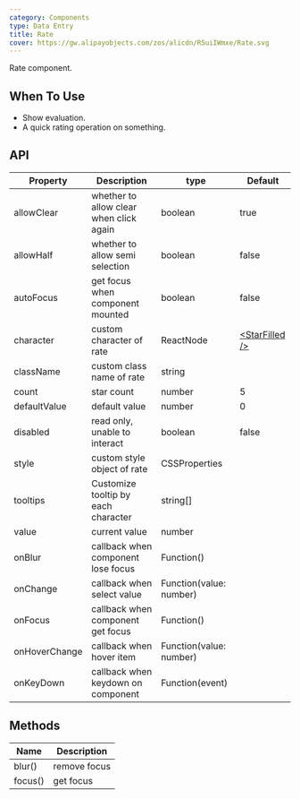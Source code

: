 ```yaml
---
category: Components
type: Data Entry
title: Rate
cover: https://gw.alipayobjects.com/zos/alicdn/R5uiIWmxe/Rate.svg
---
```


Rate component.

## When To Use

- Show evaluation.
- A quick rating operation on something.

## API

| Property | Description | type | Default |
| --- | --- | --- | --- |
| allowClear | whether to allow clear when click again | boolean | true |
| allowHalf | whether to allow semi selection | boolean | false |
| autoFocus | get focus when component mounted | boolean | false |
| character | custom character of rate | ReactNode | [<StarFilled /\>](/components/icon/) |
| className | custom class name of rate | string |  |
| count | star count | number | 5 |
| defaultValue | default value | number | 0 |
| disabled | read only, unable to interact | boolean | false |
| style | custom style object of rate | CSSProperties |  |
| tooltips | Customize tooltip by each character | string\[] |  |
| value | current value | number |  |
| onBlur | callback when component lose focus | Function() |  |
| onChange | callback when select value | Function(value: number) |  |
| onFocus | callback when component get focus | Function() |  |
| onHoverChange | callback when hover item | Function(value: number) |  |
| onKeyDown | callback when keydown on component | Function(event) |  |

## Methods

| Name    | Description  |
| ------- | ------------ |
| blur()  | remove focus |
| focus() | get focus    |
